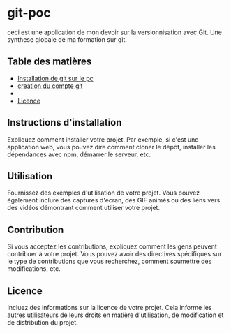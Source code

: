 # git-poc
ceci est une application de mon devoir sur la versionnisation avec Git. Une synthese globale de ma formation sur git.


## Table des matières

- [Installation de git sur le pc ](#instructions-d'installation)
- [creation du compte git](#utilisation)
- [](#contribution)
- [Licence](#licence)

## Instructions d'installation

Expliquez comment installer votre projet. Par exemple, si c'est une application web, vous pouvez dire comment cloner le dépôt, installer les dépendances avec npm, démarrer le serveur, etc.

## Utilisation

Fournissez des exemples d'utilisation de votre projet. Vous pouvez également inclure des captures d'écran, des GIF animés ou des liens vers des vidéos démontrant comment utiliser votre projet.

## Contribution

Si vous acceptez les contributions, expliquez comment les gens peuvent contribuer à votre projet. Vous pouvez avoir des directives spécifiques sur le type de contributions que vous recherchez, comment soumettre des modifications, etc.

## Licence

Incluez des informations sur la licence de votre projet. Cela informe les autres utilisateurs de leurs droits en matière d'utilisation, de modification et de distribution du projet.
